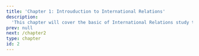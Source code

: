 ```yaml
---
title: 'Chapter 1: Introuduction to International Relations'
description:
  'This chapter will cover the basic of International Relations study that will be important for later course'
prev: null
next: /chapter2
type: chapter
id: 2
---
```


<exercise id="1" title="Study Of International Relations" type="slides">

<slides source="chapter1_01_introduction">
</slides>

</exercise>

<exercise id="2" title="Globalization And Global Politics" type="slides">

<slides source="chapter1_02_globalization">
</slides>
</exercise>

<exercise id="3" title="Realism In International Relations" type="slides">

<slides source="chapter1_03_realism">
</slides>
</exercise>

<exercise id="4" title="Liberalism In International Relations" type="slides">

<slides source="chapter1_04_liberalism">
</slides>
</exercise>

<exercise id="5" title="Structuralism/globalism In International Relations" type="slides">

<slides source="chapter1_05_structuralism">
</slides>
</exercise>

<exercise id="6" title="Constructivism In International Relations" type="slides">

<slides source="chapter1_06_constructivism">
</slides>
</exercise>

<exercise id="7" title="Global Finance And Global Trade As Agendas" type="slides">

<slides source="chapter1_07_finance">
</slides>
</exercise>

<exercise id="8" title="Global Environment As Agendas" type="slides">

<slides source="chapter1_08_environment">
</slides>
</exercise>

<exercise id="9" title="Global Security Issues" type="slides">

<slides source="chapter1_09_security">
</slides>
</exercise>

<exercise id="10" title="Regionalism In International Affairs" type="slides">

<slides source="chapter1_10_regionalism">
</slides>
</exercise>